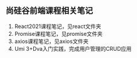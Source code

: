 ## 尚硅谷前端课程相关笔记
1. React2021课程笔记，见react文件夹
2. Promise课程笔记，见promise文件夹
3. axios课程笔记，见axios文件夹
4. Umi 3+Dva入门实践，完成用户管理的CRUD应用